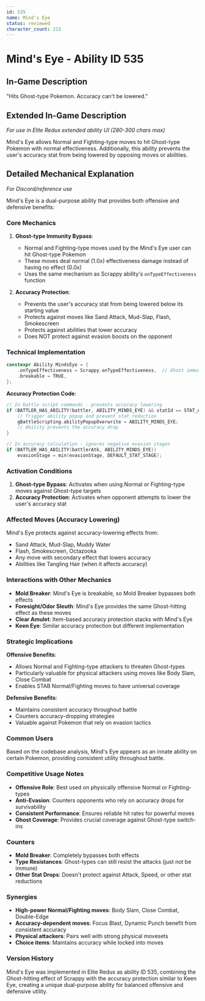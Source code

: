 ```yaml
---
id: 535
name: Mind's Eye
status: reviewed
character_count: 213
---
```


# Mind's Eye - Ability ID 535

## In-Game Description
"Hits Ghost-type Pokemon. Accuracy can't be lowered."

## Extended In-Game Description
*For use in Elite Redux extended ability UI (280-300 chars max)*

Mind's Eye allows Normal and Fighting-type moves to hit Ghost-type Pokemon with normal effectiveness. Additionally, this ability prevents the user's accuracy stat from being lowered by opposing moves or abilities.

## Detailed Mechanical Explanation
*For Discord/reference use*

Mind's Eye is a dual-purpose ability that provides both offensive and defensive benefits:

### Core Mechanics

1. **Ghost-type Immunity Bypass**: 
   - Normal and Fighting-type moves used by the Mind's Eye user can hit Ghost-type Pokemon
   - These moves deal normal (1.0x) effectiveness damage instead of having no effect (0.0x)
   - Uses the same mechanism as Scrappy ability's `onTypeEffectiveness` function

2. **Accuracy Protection**:
   - Prevents the user's accuracy stat from being lowered below its starting value
   - Protects against moves like Sand Attack, Mud-Slap, Flash, Smokescreen
   - Protects against abilities that lower accuracy
   - Does NOT protect against evasion boosts on the opponent

### Technical Implementation

```cpp
constexpr Ability MindsEye = {
    .onTypeEffectiveness = Scrappy.onTypeEffectiveness,  // Ghost immunity bypass
    .breakable = TRUE,
};
```

**Accuracy Protection Code**:
```cpp
// In battle script commands - prevents accuracy lowering
if (BATTLER_HAS_ABILITY(battler, ABILITY_MINDS_EYE) && statId == STAT_ACC) {
    // Trigger ability popup and prevent stat reduction
    gBattleScripting.abilityPopupOverwrite = ABILITY_MINDS_EYE;
    // Ability prevents the accuracy drop
}

// In accuracy calculation - ignores negative evasion stages
if (BATTLER_HAS_ABILITY(battlerAtk, ABILITY_MINDS_EYE))
    evasionStage = min(evasionStage, DEFAULT_STAT_STAGE);
```

### Activation Conditions

1. **Ghost-type Bypass**: Activates when using Normal or Fighting-type moves against Ghost-type targets
2. **Accuracy Protection**: Activates when opponent attempts to lower the user's accuracy stat

### Affected Moves (Accuracy Lowering)

Mind's Eye protects against accuracy-lowering effects from:
- Sand Attack, Mud-Slap, Muddy Water
- Flash, Smokescreen, Octazooka
- Any move with secondary effect that lowers accuracy
- Abilities like Tangling Hair (when it affects accuracy)

### Interactions with Other Mechanics

- **Mold Breaker**: Mind's Eye is breakable, so Mold Breaker bypasses both effects
- **Foresight/Odor Sleuth**: Mind's Eye provides the same Ghost-hitting effect as these moves
- **Clear Amulet**: Item-based accuracy protection stacks with Mind's Eye
- **Keen Eye**: Similar accuracy protection but different implementation

### Strategic Implications

**Offensive Benefits**:
- Allows Normal and Fighting-type attackers to threaten Ghost-types
- Particularly valuable for physical attackers using moves like Body Slam, Close Combat
- Enables STAB Normal/Fighting moves to have universal coverage

**Defensive Benefits**:
- Maintains consistent accuracy throughout battle
- Counters accuracy-dropping strategies
- Valuable against Pokemon that rely on evasion tactics

### Common Users

Based on the codebase analysis, Mind's Eye appears as an innate ability on certain Pokemon, providing consistent utility throughout battle.

### Competitive Usage Notes

- **Offensive Role**: Best used on physically offensive Normal or Fighting-types
- **Anti-Evasion**: Counters opponents who rely on accuracy drops for survivability
- **Consistent Performance**: Ensures reliable hit rates for powerful moves
- **Ghost Coverage**: Provides crucial coverage against Ghost-type switch-ins

### Counters

- **Mold Breaker**: Completely bypasses both effects
- **Type Resistances**: Ghost-types can still resist the attacks (just not be immune)
- **Other Stat Drops**: Doesn't protect against Attack, Speed, or other stat reductions

### Synergies

- **High-power Normal/Fighting moves**: Body Slam, Close Combat, Double-Edge
- **Accuracy-dependent moves**: Focus Blast, Dynamic Punch benefit from consistent accuracy
- **Physical attackers**: Pairs well with strong physical movesets
- **Choice items**: Maintains accuracy while locked into moves

### Version History

Mind's Eye was implemented in Elite Redux as ability ID 535, combining the Ghost-hitting effect of Scrappy with the accuracy protection similar to Keen Eye, creating a unique dual-purpose ability for balanced offensive and defensive utility.